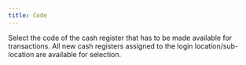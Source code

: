 ```yaml
---
title: Code
---
```



Select the code of the cash register that has to be made available for  transactions. All new cash registers assigned to the login location/sub-location  are available for selection.
